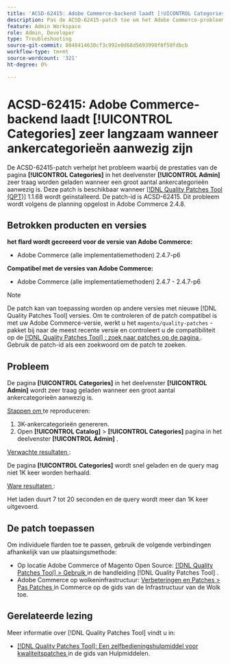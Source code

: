 ```yaml
---
title: 'ACSD-62415: Adobe Commerce-backend laadt [!UICONTROL Categories] zeer langzaam'
description: Pas de ACSD-62415-patch toe om het Adobe Commerce-probleem op te lossen, waarbij de prestaties van de pagina [!UICONTROL Categories] in het deelvenster [!UICONTROL Admin] zeer traag worden geladen wanneer een groot aantal ankercategorieën aanwezig zijn.
feature: Admin Workspace
role: Admin, Developer
type: Troubleshooting
source-git-commit: 8040414630cf3c992e0d68d5693990f8f50fdbcb
workflow-type: tm+mt
source-wordcount: '321'
ht-degree: 0%

---
```



# ACSD-62415: Adobe Commerce-backend laadt **[!UICONTROL Categories]** zeer langzaam wanneer ankercategorieën aanwezig zijn

De ACSD-62415-patch verhelpt het probleem waarbij de prestaties van de pagina **[!UICONTROL Categories]** in het deelvenster **[!UICONTROL Admin]** zeer traag worden geladen wanneer een groot aantal ankercategorieën aanwezig is. Deze patch is beschikbaar wanneer [[!DNL Quality Patches Tool (QPT)]](/help/tools/quality-patches-tool/quality-patches-tool-to-self-serve-quality-patches.md) 1.1.68 wordt geïnstalleerd. De patch-id is ACSD-62415. Dit probleem wordt volgens de planning opgelost in Adobe Commerce 2.4.8.

## Betrokken producten en versies

**het flard wordt gecreeerd voor de versie van Adobe Commerce:**

* Adobe Commerce (alle implementatiemethoden) 2.4.7-p6

**Compatibel met de versies van Adobe Commerce:**

* Adobe Commerce (alle implementatiemethoden) 2.4.7 - 2.4.7-p6

>[!NOTE]
>
>De patch kan van toepassing worden op andere versies met nieuwe [!DNL Quality Patches Tool] versies. Om te controleren of de patch compatibel is met uw Adobe Commerce-versie, werkt u het `magento/quality-patches` -pakket bij naar de meest recente versie en controleert u de compatibiliteit op de [[!DNL Quality Patches Tool] : zoek naar patches op de pagina ](https://experienceleague.adobe.com/tools/commerce-quality-patches/index.html) . Gebruik de patch-id als een zoekwoord om de patch te zoeken.

## Probleem

De pagina **[!UICONTROL Categories]** in het deelvenster **[!UICONTROL Admin]** wordt zeer traag geladen wanneer een groot aantal ankercategorieën aanwezig is.

<u> Stappen om </u> te reproduceren:

1. 3K-ankercategorieën genereren.
1. Open **[!UICONTROL Catalog]** > **[!UICONTROL Categories]** pagina in het deelvenster **[!UICONTROL Admin]** .

<u> Verwachte resultaten </u>:

De pagina **[!UICONTROL Categories]** wordt snel geladen en de query mag niet 1K keer worden herhaald.

<u> Ware resultaten </u>:

Het laden duurt 7 tot 20 seconden en de query wordt meer dan 1K keer uitgevoerd.

## De patch toepassen

Om individuele flarden toe te passen, gebruik de volgende verbindingen afhankelijk van uw plaatsingsmethode:

* Op locatie Adobe Commerce of Magento Open Source: [[!DNL Quality Patches Tool] > Gebruik ](/help/tools/quality-patches-tool/usage.md) in de handleiding [!DNL Quality Patches Tool] .
* Adobe Commerce op wolkeninfrastructuur: [ Verbeteringen en Patches > Pas Patches ](https://experienceleague.adobe.com/docs/commerce-cloud-service/user-guide/develop/upgrade/apply-patches.html) in Commerce op de gids van de Infrastructuur van de Wolk toe.

## Gerelateerde lezing

Meer informatie over [!DNL Quality Patches Tool] vindt u in:

* [[!DNL Quality Patches Tool]: Een zelfbedieningshulpmiddel voor kwaliteitspatches ](/help/tools/quality-patches-tool/quality-patches-tool-to-self-serve-quality-patches.md) in de gids van Hulpmiddelen.
